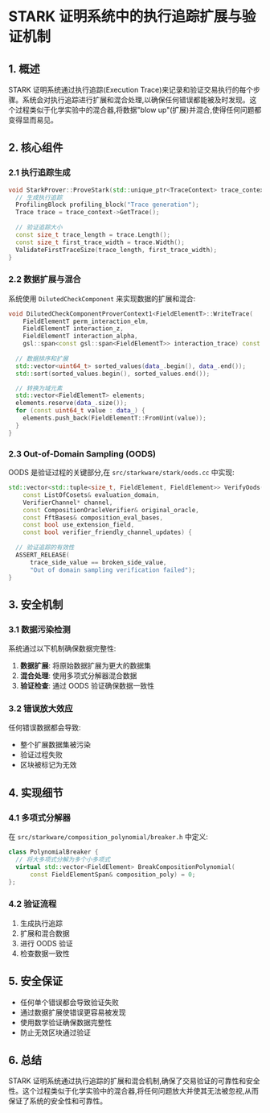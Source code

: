 # STARK 证明系统中的执行追踪扩展与验证机制

## 1. 概述

STARK 证明系统通过执行追踪(Execution Trace)来记录和验证交易执行的每个步骤。系统会对执行追踪进行扩展和混合处理,以确保任何错误都能被及时发现。这个过程类似于化学实验中的混合器,将数据"blow up"(扩展)并混合,使得任何问题都变得显而易见。

## 2. 核心组件

### 2.1 执行追踪生成

```cpp
void StarkProver::ProveStark(std::unique_ptr<TraceContext> trace_context) {
  // 生成执行追踪
  ProfilingBlock profiling_block("Trace generation");
  Trace trace = trace_context->GetTrace();
  
  // 验证追踪大小
  const size_t trace_length = trace.Length();
  const size_t first_trace_width = trace.Width();
  ValidateFirstTraceSize(trace_length, first_trace_width);
}
```

### 2.2 数据扩展与混合

系统使用 `DilutedCheckComponent` 来实现数据的扩展和混合:

```cpp
void DilutedCheckComponentProverContext1<FieldElementT>::WriteTrace(
    FieldElementT perm_interaction_elm, 
    FieldElementT interaction_z,
    FieldElementT interaction_alpha,
    gsl::span<const gsl::span<FieldElementT>> interaction_trace) const {
  
  // 数据排序和扩展
  std::vector<uint64_t> sorted_values(data_.begin(), data_.end());
  std::sort(sorted_values.begin(), sorted_values.end());

  // 转换为域元素
  std::vector<FieldElementT> elements;
  elements.reserve(data_.size());
  for (const uint64_t value : data_) {
    elements.push_back(FieldElementT::FromUint(value));
  }
}
```

### 2.3 Out-of-Domain Sampling (OODS)

OODS 是验证过程的关键部分,在 `src/starkware/stark/oods.cc` 中实现:

```cpp
std::vector<std::tuple<size_t, FieldElement, FieldElement>> VerifyOods(
    const ListOfCosets& evaluation_domain, 
    VerifierChannel* channel,
    const CompositionOracleVerifier& original_oracle,
    const FftBases& composition_eval_bases,
    const bool use_extension_field,
    const bool verifier_friendly_channel_updates) {
    
  // 验证追踪的有效性
  ASSERT_RELEASE(
      trace_side_value == broken_side_value, 
      "Out of domain sampling verification failed");
}
```

## 3. 安全机制

### 3.1 数据污染检测

系统通过以下机制确保数据完整性:

1. **数据扩展**: 将原始数据扩展为更大的数据集
2. **混合处理**: 使用多项式分解器混合数据
3. **验证检查**: 通过 OODS 验证确保数据一致性

### 3.2 错误放大效应

任何错误数据都会导致:
- 整个扩展数据集被污染
- 验证过程失败
- 区块被标记为无效

## 4. 实现细节

### 4.1 多项式分解器

在 `src/starkware/composition_polynomial/breaker.h` 中定义:

```cpp
class PolynomialBreaker {
  // 将大多项式分解为多个小多项式
  virtual std::vector<FieldElement> BreakCompositionPolynomial(
      const FieldElementSpan& composition_poly) = 0;
};
```

### 4.2 验证流程

1. 生成执行追踪
2. 扩展和混合数据
3. 进行 OODS 验证
4. 检查数据一致性

## 5. 安全保证

- 任何单个错误都会导致验证失败
- 通过数据扩展使错误更容易被发现
- 使用数学验证确保数据完整性
- 防止无效区块通过验证

## 6. 总结

STARK 证明系统通过执行追踪的扩展和混合机制,确保了交易验证的可靠性和安全性。这个过程类似于化学实验中的混合器,将任何问题放大并使其无法被忽视,从而保证了系统的安全性和可靠性。
